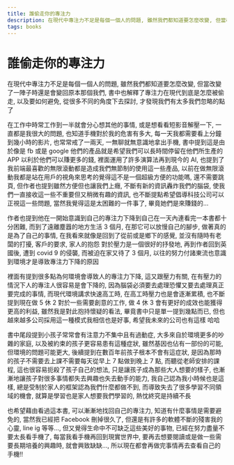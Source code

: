 ```yaml
---
title: 誰偷走你的專注力
description: 在現代中專注力不足是每個一個人的問題, 雖然我們都知道要怎麼改變, 但當改變了一陣子時還是會變回原本那個我們, 書中也解釋了專注力在現代到底是怎麼被偷走, 以及要如何避免, 從很多不同的角度下去探討, 才發現我們有太多我們忽略的點了
tags: books
---
```


# 誰偷走你的專注力
在現代中專注力不足是每個一個人的問題, 雖然我們都知道要怎麼改變, 但當改變了一陣子時還是會變回原本那個我們, 書中也解釋了專注力在現代到底是怎麼被偷走, 以及要如何避免, 從很多不同的角度下去探討, 才發現我們有太多我們忽略的點了

在工作中時常工作到一半就會分心想其他的事情, 或是想看看短影音解壓一下, 一直都是我很大的問題, 也知道手機對於我的危害有多大, 每一天我都需要看上分鐘到幾小時的影片, 也常常戒了一兩天, 一無聊就無意識地拿出手機, 書中提到這是由於像是 fb 或是 google 他們的產品就是希望我們可以長時間停留在他們所生產的 APP 以利於他們可以賺更多的錢, 裡面運用了許多演算法再到現今的 AI, 也提到了我前端最喜歡的無限滾動都是造成我們無節制的使用這一些產品, 以前在做無限滾動我都是站在用戶的視角來思考的覺得這不是一個超級方便的功能嗎, 還不需要跳頁, 但作者也提到雖然方便但也讓我們上癮, 不斷有新的資訊轟炸我們的腦袋, 使我們一直接收這一些不重要但又稍微有趣的資訊, 也不斷提點希望倡導科技公司可以正視這一些問題, 當然我覺得這是太困難的一件事了, 畢竟她們是來賺錢的...

作者也提到他在一開始意識到自己的專注力下降到自己在一天內連看完一本書都十分困難, 而到了遠離塵囂的地方生活 3 個月, 在那它可以放慢自己的腳步, 做著真的是為了自己的事情, 在我看來就像是回到了從前或是鄉下的感覺, 並沒有隨時有老闆的打擾, 客戶的要求, 家人的抱怨 對於壓力是一個很好的抒發地, 再到作者回到英國後, 遭到 covid 9 的侵襲, 而被迫在家又待了 3 個月, 以往的努力付諸東流也意識到環境才是導致專注力下降的原因

裡面有提到很多點為何環境會導致人的專注力下降, 這又跟壓力有關, 在有壓力的情況下人的專注人很容易是會下降的, 因為腦袋必須要去處理恐懼又要去處理真正要完成的事情, 而現代環境講求快速高工時, 在高工時壓力也是會逐漸累積, 也不斷提到現在做 5 休 2 對於一些需要創意的工作, 做 4 休 3 會有更好的成效也能獲得更高的利益, 雖然我是對此抱持懷疑的看法, 畢竟書中只是單一提到幾點而已, 但也越來越多公司採用這一種模式我相信也是好事, 希望我未來的公司也有這樣 哈哈

書中尾段提到小孩子常常會有注意力不集中且有過動症, 大多來自於環境更多的吵雜的家庭, 以及被約束的孩子更容易患有這種症狀, 雖然基因也佔有一部份的可能, 但環境的問題可能更大, 後續提到在數百年前孩子根本不會有這症狀, 是因為那時的孩子不需要去上課不需要每天從早上 7 點做到晚上 7 點, 而聽從老師安排的課程, 這也很容易扼殺了孩子自己的想法, 只是讓孩子成為那些大人想要的樣子, 也漸漸地讓孩子對很多事情都失去興趣也失去動手的能力, 我自己認為我小時候也是這樣, 總是受制於家人的框架認為我們什麼都做不到, 而導致失去了很多學習不同領域的機會, 就算是學習也是家人想要我們學習的, 熱忱終究是持續不長

也希望藉由看過這本書, 可以漸漸地找回自己的專注力, 知道有什麼事情是需要避免的, 當然我已經把 Facebook 刪掉很久了, 但還是有許多的軟體不斷的殘害我的心靈, line ig 等等..., 但又覺得生命中不可缺乏這些美好的事物, 已經在努力盡量不要太長看手機了, 每當我看手機再回到現實世界中, 要再去想要閱讀或是做一些需要長期培養的興趣時, 就會興致缺缺..., 所以現在都會再做完事情再去查看自己的手機!!